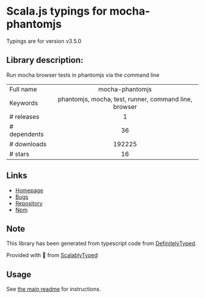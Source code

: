 
# Scala.js typings for mocha-phantomjs

Typings are for version v3.5.0

## Library description:
Run mocha browser tests in phantomjs via the command line

|                    |                 |
| ------------------ | :-------------: |
| Full name          | mocha-phantomjs |
| Keywords           | phantomjs, mocha, test, runner, command line, browser |
| # releases         | 1 |
| # dependents       | 36 |
| # downloads        | 192225 |
| # stars            | 16 |

## Links
- [Homepage](https://github.com/nathanboktae/mocha-phantomjs#readme)
- [Bugs](http://github.com/nathanboktae/mocha-phantomjs/issues)
- [Repository](https://github.com/nathanboktae/mocha-phantomjs)
- [Npm](https://www.npmjs.com/package/mocha-phantomjs)
    


## Note
This library has been generated from typescript code from [DefinitelyTyped](https://definitelytyped.org).

Provided with :purple_heart: from [ScalablyTyped](https://github.com/oyvindberg/ScalablyTyped)

## Usage
See [the main readme](../../readme.md) for instructions.


